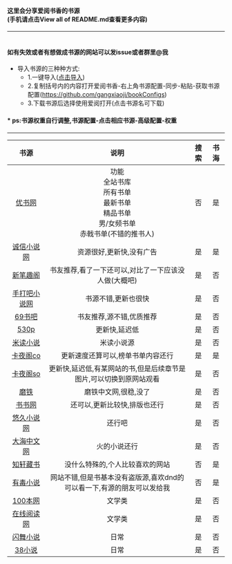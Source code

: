 #### 这里会分享爱阅书香的书源<br>(手机请点击View all of README.md查看更多内容)
---
#### <br>如有失效或者有想做成书源的网站可以发issue或者群里@我

* 导入书源的三种种方式:
	* 1.一键导入([点击导入](https://xgg.kim/t5N83))
	* 2.复制括号内的内容打开爱阅书香-右上角书源配置-同步-粘贴-获取书源配置(https://github.com/gangxiaoji/bookConfigs)
	* 3.下载书源后选择使用爱阅打开(点击书源名可下载)
#### * ps:书源权重自行调整,书源配置-点击相应书源-高级配置-权重
------
|书源|说明|搜索|书海|
|:---:|:---:|:---:|:---:|
|[优书网](https://github.com/gangxiaoji/bookConfigs/raw/master/优书网(仅书海).ibs)|功能<br>全站书库<br>所有书单<br>最新书单<br>精品书单<br>男/女频书单<br>赤戟书单(不错的推书人)|否|是|
|[诚信小说网](https://github.com/gangxiaoji/bookConfigs/raw/master/诚信小说网.ibs)|资源很好,更新快,没有广告|是|是|
|[新笔趣阁](https://github.com/gangxiaoji/bookConfigs/raw/master/新笔趣阁.ibs)|书友推荐,看了一下还可以,对比了一下应该没人做(大概吧)|是|否|
|[手打吧小说网](https://github.com/gangxiaoji/bookConfigs/raw/master/手打吧小说网.ibs)|书源不错,更新也很快|是|否|
|[69书吧](https://github.com/gangxiaoji/bookConfigs/raw/master/69书吧.ibs)|书友推荐,源不错,优质推荐|是|否|
|[530p](https://github.com/gangxiaoji/bookConfigs/raw/master/530p.ibs)|更新快,延迟低|是|否|
|[米读小说](https://github.com/gangxiaoji/bookConfigs/raw/master/米读小说.ibs)|米读小说源|是|否|
|[卡夜阁co](https://github.com/gangxiaoji/bookConfigs/raw/master/卡夜阁co.ibs)|更新速度还算可以,榜单书单内容还行|是|是|
|[卡夜阁so](https://github.com/gangxiaoji/bookConfigs/raw/master/卡夜阁so.ibs)|更新快,延迟低,有某网站的书,但是后续章节是图片,可以切换到原网站观看|是|否|
|[磨铁](https://github.com/gangxiaoji/bookConfigs/raw/master/磨铁.ibs)|磨铁中文网,很稳,没了|是|否|
|[书书网](https://github.com/gangxiaoji/bookConfigs/raw/master/书书网.ibs)|还可以,更新比较快,排版也还行|是|否|
|[悠久小说网](https://github.com/gangxiaoji/bookConfigs/raw/master/悠久小说网.ibs)|还行吧|是|否|
|[大海中文网](https://github.com/gangxiaoji/bookConfigs/raw/master/大海中文网.ibs)|火的小说还行|是|否|
|[知轩藏书](https://github.com/gangxiaoji/bookConfigs/raw/master/知轩藏书(仅书海).ibs)|没什么特殊的,个人比较喜欢的网站|否|是|
|[有毒小说](https://github.com/gangxiaoji/bookConfigs/raw/master/有毒小说(仅书海).ibs)|网站不错,但是书基本没有盗版源,喜欢dnd的可以看一下,有源的朋友可以发给我|否|是|
|[100本网](https://github.com/gangxiaoji/bookConfigs/raw/master/100本网.ibs)|文学类|是|否|
|[在线阅读网](https://github.com/gangxiaoji/bookConfigs/raw/master/在线阅读网.ibs)|文学类|是|否|
|[闪舞小说](https://github.com/gangxiaoji/bookConfigs/raw/master/闪舞小说.ibs)|日常|是|否|
|[38小说](https://github.com/gangxiaoji/bookConfigs/raw/master/38小说.ibs)|日常|是|否|

